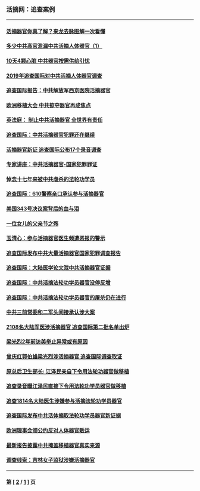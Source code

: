 ### 活摘网：追查案例
---
#### [活摘器官你真了解？来龙去脉图解一次看懂](../../pages/nf5880/n13013820.md?06010430) 
#### [多少中共高官泄漏中共活摘人体器官（1）](../../pages/nf5880/n12671234.md?06010430) 
#### [10天4颗心脏 中共器官按需供给引忧](../../pages/nf5880/n12326366.md?06010430) 
#### [2019年追查国际对中共活摘人体器官调查](../../pages/nf5880/n11917733.md?06010430) 
#### [追查国际报告：中共解放军西京医院活摘器官](../../pages/nf5880/n11838359.md?06010430) 
#### [欧洲移植大会 中共掠夺器官再成焦点](../../pages/nf5880/n11538883.md?06010430) 
#### [英法庭： 制止中共活摘器官 全世界有责任](../../pages/nf5880/n11330691.md?06010430) 
#### [追查国际：中共活摘器官犯罪还在继续](../../pages/nf5880/n11218301.md?06010430) 
#### [活摘器官新证 追查国际公布17个录音调查](../../pages/nf5880/n10897744.md?06010430) 
#### [专家讲座：中共活摘器官-国家犯罪罪证](../../pages/nf5880/n8828153.md?06010430) 
#### [悼念十七年来被中共虐杀的法轮功学员](../../pages/nf5880/n8124823.md?06010430) 
#### [追查国际：610警察亲口承认参与活摘器官](../../pages/nf5880/n8109067.md?06010430) 
#### [美国343号决议案背后的血与泪](../../pages/nf5880/n8020684.md?06010430) 
#### [一位女儿的父亲节之殇](../../pages/nf5880/n8014122.md?06010430) 
#### [玉清心：参与活摘器官医生频遭恶报的警示](../../pages/nf5880/n4637546.md?06010430) 
#### [追查国际发布中共大量活摘器官国家犯罪调查报告](../../pages/nf5880/n4613428.md?06010430) 
#### [追查国际：大陆医学论文泄中共活摘器官证据](../../pages/nf5880/n4608794.md?06010430) 
#### [追查国际：中共活摘法轮功学员器官没停反增](../../pages/nf5880/n4584075.md?06010430) 
#### [追查国际：中共活摘法轮功学员器官的屠杀仍在进行](../../pages/nf5880/n4299154.md?06010430) 
#### [中共三前常委和二军头间接承认涉大案](../../pages/nf5880/n4286244.md?06010430) 
#### [2108名大陆军医涉活摘器官 追查国际第二批名单出炉](../../pages/nf5880/n4284769.md?06010430) 
#### [梁光烈2年前访美举止异常或有原因](../../pages/nf5880/n4279686.md?06010430) 
#### [曾庆红郭伯雄梁光烈涉活摘器官 追查国际调查取证](../../pages/nf5880/n4278462.md?06010430) 
#### [原总后卫生部长: 江泽民亲自下令用法轮功器官做移植](../../pages/nf5880/n4263864.md?06010430) 
#### [追查录音曝江泽民直接下令用法轮功学员器官做移植](../../pages/nf5880/n4261268.md?06010430) 
#### [追查1814名大陆医生涉嫌参与活摘法轮功学员器官](../../pages/nf5880/n4259055.md?06010430) 
#### [追查国际发布中共活体摘取法轮功学员器官新证据](../../pages/nf5880/n4258255.md?06010430) 
#### [欧洲理事会颁公约反对人体器官贩运](../../pages/nf5880/n4206955.md?06010430) 
#### [最新报告披露中共掩盖移植器官真实来源](../../pages/nf5880/n4140084.md?06010430) 
#### [调查线索：吉林女子监狱涉嫌活摘器官](../../pages/nf5880/n4044366.md?06010430) 

---
#### 第 [ [2](./2.md?06010430) / [1](./1.md?06010430) ] 页
